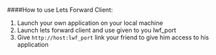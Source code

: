 ####How to use Lets Forward Client:

1. Launch your own application on your local machine
2. Launch lets forward client and use given to you lwf_port
3. Give ```http://host:lwf_port``` link your friend to give him access to his application
